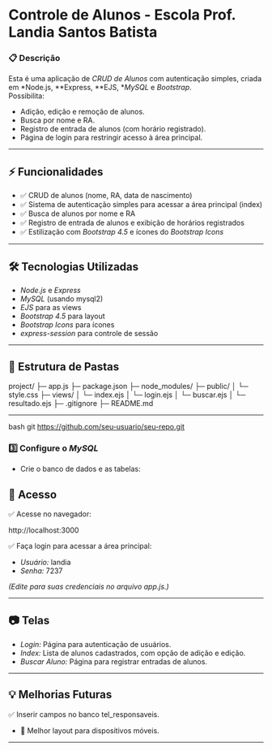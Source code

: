 # Controle de Alunos - Escola Prof. Landia Santos Batista

### 📋 Descrição
Esta é uma aplicação de *CRUD de Alunos* com autenticação simples, criada em *Node.js, **Express, **EJS, **MySQL* e *Bootstrap*.  
Possibilita:
- Adição, edição e remoção de alunos.
- Busca por nome e RA.
- Registro de entrada de alunos (com horário registrado).
- Página de login para restringir acesso à área principal.

---

## ⚡ Funcionalidades
- ✅ CRUD de alunos (nome, RA, data de nascimento)  
- ✅ Sistema de autenticação simples para acessar a área principal (index)  
- ✅ Busca de alunos por nome e RA  
- ✅ Registro de entrada de alunos e exibição de horários registrados  
- ✅ Estilização com *Bootstrap 4.5* e ícones do *Bootstrap Icons*

---

## 🛠 Tecnologias Utilizadas
- *Node.js* e *Express*
- *MySQL* (usando mysql2)
- *EJS* para as views
- *Bootstrap 4.5* para layout
- *Bootstrap Icons* para ícones
- *express-session* para controle de sessão

---

## 📁 Estrutura de Pastas

project/
├─ app.js
├─ package.json
├─ node_modules/
├─ public/
│  └─ style.css
├─ views/
│  └─ index.ejs
│  └─ login.ejs
│  └─ buscar.ejs
│  └─ resultado.ejs
├─ .gitignore
├─ README.md


---



bash
git https://github.com/seu-usuario/seu-repo.git



### 3️⃣ Configure o *MySQL*
- Crie o banco de dados e as tabelas:


## 👥 Acesso
✅ Acesse no navegador:

http://localhost:3000


✅ Faça login para acessar a área principal:
- *Usuário:* landia
- *Senha:* 7237

*(Edite para suas credenciais no arquivo app.js.)*

---

## 📷 Telas
- *Login:* Página para autenticação de usuários.
- *Index:* Lista de alunos cadastrados, com opção de adição e edição.
- *Buscar Aluno:* Página para registrar entradas de alunos.

---

## 💡 Melhorias Futuras
✅ Inserir campos no banco tel_responsaveis.
- 📱 Melhor layout para dispositivos móveis.


---